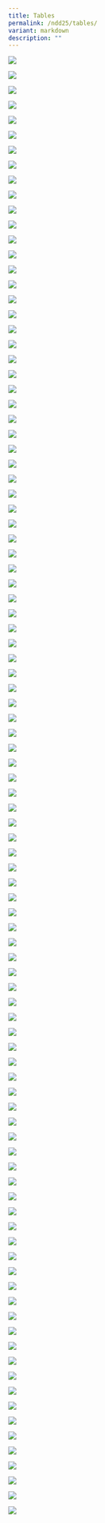 ```yaml
---
title: Tables
permalink: /ndd25/tables/
variant: markdown
description: ""
---
```

![](https://moca.sgp1.cdn.digitaloceanspaces.com/NDD_25/ndd-tables-001.jpeg)

![](https://moca.sgp1.cdn.digitaloceanspaces.com/NDD_25/ndd-tables-002.jpeg)

![](https://moca.sgp1.cdn.digitaloceanspaces.com/NDD_25/ndd-tables-003.jpeg)

![](https://moca.sgp1.cdn.digitaloceanspaces.com/NDD_25/ndd-tables-004.jpeg)

![](https://moca.sgp1.cdn.digitaloceanspaces.com/NDD_25/ndd-tables-005.jpeg)

![](https://moca.sgp1.cdn.digitaloceanspaces.com/NDD_25/ndd-tables-006.jpeg)

![](https://moca.sgp1.cdn.digitaloceanspaces.com/NDD_25/ndd-tables-007.jpeg)

![](https://moca.sgp1.cdn.digitaloceanspaces.com/NDD_25/ndd-tables-008.jpeg)

![](https://moca.sgp1.cdn.digitaloceanspaces.com/NDD_25/ndd-tables-009.jpeg)

![](https://moca.sgp1.cdn.digitaloceanspaces.com/NDD_25/ndd-tables-010.jpeg)

![](https://moca.sgp1.cdn.digitaloceanspaces.com/NDD_25/ndd-tables-011.jpeg)

![](https://moca.sgp1.cdn.digitaloceanspaces.com/NDD_25/ndd-tables-012.jpeg)

![](https://moca.sgp1.cdn.digitaloceanspaces.com/NDD_25/ndd-tables-013.jpeg)

![](https://moca.sgp1.cdn.digitaloceanspaces.com/NDD_25/ndd-tables-014.jpeg)

![](https://moca.sgp1.cdn.digitaloceanspaces.com/NDD_25/ndd-tables-015.jpeg)

![](https://moca.sgp1.cdn.digitaloceanspaces.com/NDD_25/ndd-tables-016.jpeg)

![](https://moca.sgp1.cdn.digitaloceanspaces.com/NDD_25/ndd-tables-017.jpeg)

![](https://moca.sgp1.cdn.digitaloceanspaces.com/NDD_25/ndd-tables-018.jpeg)

![](https://moca.sgp1.cdn.digitaloceanspaces.com/NDD_25/ndd-tables-019.jpeg)

![](https://moca.sgp1.cdn.digitaloceanspaces.com/NDD_25/ndd-tables-020.jpeg)

![](https://moca.sgp1.cdn.digitaloceanspaces.com/NDD_25/ndd-tables-021.jpeg)

![](https://moca.sgp1.cdn.digitaloceanspaces.com/NDD_25/ndd-tables-022.jpeg)

![](https://moca.sgp1.cdn.digitaloceanspaces.com/NDD_25/ndd-tables-023.jpeg)

![](https://moca.sgp1.cdn.digitaloceanspaces.com/NDD_25/ndd-tables-024.jpeg)

![](https://moca.sgp1.cdn.digitaloceanspaces.com/NDD_25/ndd-tables-025.jpeg)

![](https://moca.sgp1.cdn.digitaloceanspaces.com/NDD_25/ndd-tables-026.jpeg)

![](https://moca.sgp1.cdn.digitaloceanspaces.com/NDD_25/ndd-tables-027.jpeg)

![](https://moca.sgp1.cdn.digitaloceanspaces.com/NDD_25/ndd-tables-028.jpeg)

![](https://moca.sgp1.cdn.digitaloceanspaces.com/NDD_25/ndd-tables-029.jpeg)

![](https://moca.sgp1.cdn.digitaloceanspaces.com/NDD_25/ndd-tables-030.jpeg)

![](https://moca.sgp1.cdn.digitaloceanspaces.com/NDD_25/ndd-tables-031.jpeg)

![](https://moca.sgp1.cdn.digitaloceanspaces.com/NDD_25/ndd-tables-032.jpeg)

![](https://moca.sgp1.cdn.digitaloceanspaces.com/NDD_25/ndd-tables-033.jpeg)

![](https://moca.sgp1.cdn.digitaloceanspaces.com/NDD_25/ndd-tables-034.jpeg)

![](https://moca.sgp1.cdn.digitaloceanspaces.com/NDD_25/ndd-tables-035.jpeg)

![](https://moca.sgp1.cdn.digitaloceanspaces.com/NDD_25/ndd-tables-036.jpeg)

![](https://moca.sgp1.cdn.digitaloceanspaces.com/NDD_25/ndd-tables-037.jpeg)

![](https://moca.sgp1.cdn.digitaloceanspaces.com/NDD_25/ndd-tables-038.jpeg)

![](https://moca.sgp1.cdn.digitaloceanspaces.com/NDD_25/ndd-tables-039.jpeg)

![](https://moca.sgp1.cdn.digitaloceanspaces.com/NDD_25/ndd-tables-040.jpeg)

![](https://moca.sgp1.cdn.digitaloceanspaces.com/NDD_25/ndd-tables-041.jpeg)

![](https://moca.sgp1.cdn.digitaloceanspaces.com/NDD_25/ndd-tables-042.jpeg)

![](https://moca.sgp1.cdn.digitaloceanspaces.com/NDD_25/ndd-tables-043.jpeg)

![](https://moca.sgp1.cdn.digitaloceanspaces.com/NDD_25/ndd-tables-044.jpeg)

![](https://moca.sgp1.cdn.digitaloceanspaces.com/NDD_25/ndd-tables-045.jpeg)

![](https://moca.sgp1.cdn.digitaloceanspaces.com/NDD_25/ndd-tables-046.jpeg)

![](https://moca.sgp1.cdn.digitaloceanspaces.com/NDD_25/ndd-tables-047.jpeg)

![](https://moca.sgp1.cdn.digitaloceanspaces.com/NDD_25/ndd-tables-048.jpeg)

![](https://moca.sgp1.cdn.digitaloceanspaces.com/NDD_25/ndd-tables-049.jpeg)

![](https://moca.sgp1.cdn.digitaloceanspaces.com/NDD_25/ndd-tables-050.jpeg)

![](https://moca.sgp1.cdn.digitaloceanspaces.com/NDD_25/ndd-tables-051.jpeg)

![](https://moca.sgp1.cdn.digitaloceanspaces.com/NDD_25/ndd-tables-052.jpeg)

![](https://moca.sgp1.cdn.digitaloceanspaces.com/NDD_25/ndd-tables-053.jpeg)

![](https://moca.sgp1.cdn.digitaloceanspaces.com/NDD_25/ndd-tables-054.jpeg)

![](https://moca.sgp1.cdn.digitaloceanspaces.com/NDD_25/ndd-tables-055.jpeg)

![](https://moca.sgp1.cdn.digitaloceanspaces.com/NDD_25/ndd-tables-056.jpeg)

![](https://moca.sgp1.cdn.digitaloceanspaces.com/NDD_25/ndd-tables-057.jpeg)

![](https://moca.sgp1.cdn.digitaloceanspaces.com/NDD_25/ndd-tables-058.jpeg)

![](https://moca.sgp1.cdn.digitaloceanspaces.com/NDD_25/ndd-tables-059.jpeg)

![](https://moca.sgp1.cdn.digitaloceanspaces.com/NDD_25/ndd-tables-060.jpeg)

![](https://moca.sgp1.cdn.digitaloceanspaces.com/NDD_25/ndd-tables-061.jpeg)

![](https://moca.sgp1.cdn.digitaloceanspaces.com/NDD_25/ndd-tables-062.jpeg)

![](https://moca.sgp1.cdn.digitaloceanspaces.com/NDD_25/ndd-tables-063.jpeg)

![](https://moca.sgp1.cdn.digitaloceanspaces.com/NDD_25/ndd-tables-064.jpeg)

![](https://moca.sgp1.cdn.digitaloceanspaces.com/NDD_25/ndd-tables-065.jpeg)

![](https://moca.sgp1.cdn.digitaloceanspaces.com/NDD_25/ndd-tables-066.jpeg)

![](https://moca.sgp1.cdn.digitaloceanspaces.com/NDD_25/ndd-tables-067.jpeg)

![](https://moca.sgp1.cdn.digitaloceanspaces.com/NDD_25/ndd-tables-068.jpeg)

![](https://moca.sgp1.cdn.digitaloceanspaces.com/NDD_25/ndd-tables-069.jpeg)

![](https://moca.sgp1.cdn.digitaloceanspaces.com/NDD_25/ndd-tables-070.jpeg)

![](https://moca.sgp1.cdn.digitaloceanspaces.com/NDD_25/ndd-tables-071.jpeg)

![](https://moca.sgp1.cdn.digitaloceanspaces.com/NDD_25/ndd-tables-072.jpeg)

![](https://moca.sgp1.cdn.digitaloceanspaces.com/NDD_25/ndd-tables-073.jpeg)

![](https://moca.sgp1.cdn.digitaloceanspaces.com/NDD_25/ndd-tables-074.jpeg)

![](https://moca.sgp1.cdn.digitaloceanspaces.com/NDD_25/ndd-tables-075.jpeg)

![](https://moca.sgp1.cdn.digitaloceanspaces.com/NDD_25/ndd-tables-076.jpeg)

![](https://moca.sgp1.cdn.digitaloceanspaces.com/NDD_25/ndd-tables-077.jpeg)

![](https://moca.sgp1.cdn.digitaloceanspaces.com/NDD_25/ndd-tables-078.jpeg)

![](https://moca.sgp1.cdn.digitaloceanspaces.com/NDD_25/ndd-tables-079.jpeg)

![](https://moca.sgp1.cdn.digitaloceanspaces.com/NDD_25/ndd-tables-080.jpeg)

![](https://moca.sgp1.cdn.digitaloceanspaces.com/NDD_25/ndd-tables-081.jpeg)

![](https://moca.sgp1.cdn.digitaloceanspaces.com/NDD_25/ndd-tables-082.jpeg)

![](https://moca.sgp1.cdn.digitaloceanspaces.com/NDD_25/ndd-tables-083.jpeg)

![](https://moca.sgp1.cdn.digitaloceanspaces.com/NDD_25/ndd-tables-084.jpeg)

![](https://moca.sgp1.cdn.digitaloceanspaces.com/NDD_25/ndd-tables-085.jpeg)

![](https://moca.sgp1.cdn.digitaloceanspaces.com/NDD_25/ndd-tables-086.jpeg)

![](https://moca.sgp1.cdn.digitaloceanspaces.com/NDD_25/ndd-tables-087.jpeg)

![](https://moca.sgp1.cdn.digitaloceanspaces.com/NDD_25/ndd-tables-088.jpeg)

![](https://moca.sgp1.cdn.digitaloceanspaces.com/NDD_25/ndd-tables-089.jpeg)

![](https://moca.sgp1.cdn.digitaloceanspaces.com/NDD_25/ndd-tables-090.jpeg)

![](https://moca.sgp1.cdn.digitaloceanspaces.com/NDD_25/ndd-tables-091.jpeg)

![](https://moca.sgp1.cdn.digitaloceanspaces.com/NDD_25/ndd-tables-092.jpeg)

![](https://moca.sgp1.cdn.digitaloceanspaces.com/NDD_25/ndd-tables-093.jpeg)

![](https://moca.sgp1.cdn.digitaloceanspaces.com/NDD_25/ndd-tables-094.jpeg)

![](https://moca.sgp1.cdn.digitaloceanspaces.com/NDD_25/ndd-tables-095.jpeg)

![](https://moca.sgp1.cdn.digitaloceanspaces.com/NDD_25/ndd-tables-096.jpeg)

![](https://moca.sgp1.cdn.digitaloceanspaces.com/NDD_25/ndd-tables-097.jpeg)

![](https://moca.sgp1.cdn.digitaloceanspaces.com/NDD_25/ndd-tables-098.jpeg)
